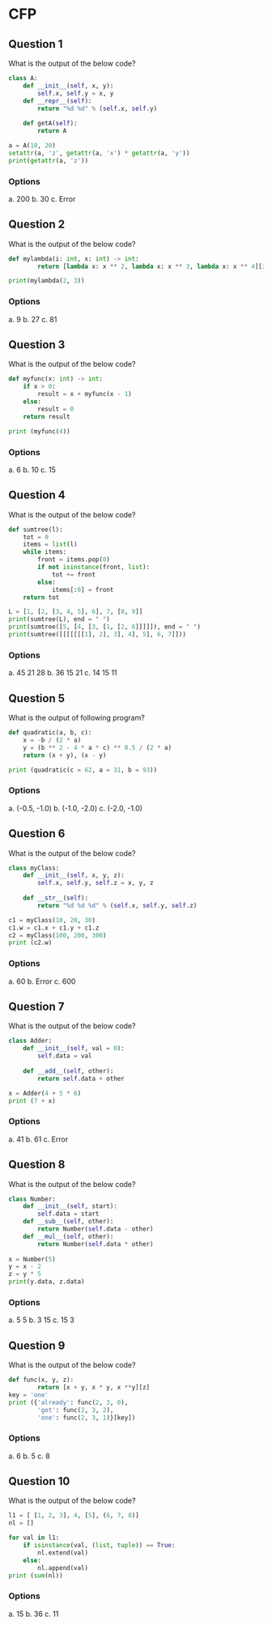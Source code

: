 # CFP

## Question 1
What is the output of the below code?
````python
class A:
    def __init__(self, x, y):
        self.x, self.y = x, y
    def __repr__(self):
        return "%d %d" % (self.x, self.y)
    
    def getA(self):
        return A

a = A(10, 20)
setattr(a, 'z', getattr(a, 'x') * getattr(a, 'y'))
print(getattr(a, 'z'))
````
### Options
a. 200
b. 30
c. Error

## Question 2
What is the output of the below code?
````python
def mylambda(i: int, x: int) -> int:
        return [lambda x: x ** 2, lambda x: x ** 3, lambda x: x ** 4][i](x)

print(mylambda(2, 3))
````
### Options
a. 9
b. 27
c. 81

## Question 3
What is the output of the below code?
````python
def myfunc(x: int) -> int:
    if x > 0:
        result = x + myfunc(x - 1)
    else:
        result = 0
    return result

print (myfunc(4))
````
### Options
a. 6
b. 10
c. 15

## Question 4
What is the output of the below code?
````python
def sumtree(l):
    tot = 0
    items = list(l)
    while items:
        front = items.pop(0)
        if not isinstance(front, list):
            tot += front
        else:
            items[:0] = front
    return tot

L = [1, [2, [3, 4, 5], 6], 7, [8, 9]]
print(sumtree(L), end = " ")
print(sumtree([5, [4, [3, [1, [2, 6]]]]]), end = " ")
print(sumtree([[[[[[[1], 2], 3], 4], 5], 6, 7]]))
````
### Options
a. 45 21 28
b. 36 15 21
c. 14 15 11

## Question 5
What is the output of following program?
````python
def quadratic(a, b, c):
    x = -b / (2 * a)
    y = (b ** 2 - 4 * a * c) ** 0.5 / (2 * a)
    return (x + y), (x - y)

print (quadratic(c = 62, a = 31, b = 93))
````
### Options
a. (-0.5, -1.0)
b. (-1.0, -2.0)
c. (-2.0, -1.0)

## Question 6
What is the output of the below code?
````python
class myClass:
    def __init__(self, x, y, z):
        self.x, self.y, self.z = x, y, z
    
    def __str__(self):
        return "%d %d %d" % (self.x, self.y, self.z)

c1 = myClass(10, 20, 30)
c1.w = c1.x + c1.y + c1.z
c2 = myClass(100, 200, 300)
print (c2.w)
````
### Options
a. 60
b. Error
c. 600

## Question 7
What is the output of the below code?
````python
class Adder:
    def __init__(self, val = 0):
        self.data = val
    
    def __add__(self, other):
        return self.data + other

x = Adder(4 + 5 * 6)
print (7 + x)
````
### Options
a. 41
b. 61
c. Error

## Question 8
What is the output of the below code?
````python
class Number:
    def __init__(self, start):
        self.data = start
    def __sub__(self, other):
        return Number(self.data - other)
    def __mul__(self, other):
        return Number(self.data * other)
        
x = Number(5)
y = x - 2
z = y * 5
print(y.data, z.data)
````
### Options
a. 5 5
b. 3 15
c. 15 3

## Question 9
What is the output of the below code?
````python
def func(x, y, z):
        return [x + y, x * y, x **y][z]
key = 'one'
print ({'already': func(2, 3, 0),
        'got': func(2, 3, 2),
        'one': func(2, 3, 1)}[key])
````
### Options
a. 6
b. 5
c. 8

## Question 10
What is the output of the below code?
````python
l1 = [ [1, 2, 3], 4, [5], (6, 7, 8)]
nl = []

for val in l1:
    if isinstance(val, (list, tuple)) == True:
        nl.extend(val)
    else:
        nl.append(val)
print (sum(nl))
````
### Options
a. 15
b. 36
c. 11

